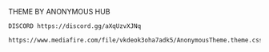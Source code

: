 THEME BY ANONYMOUS HUB
```
DISCORD https://discord.gg/aXqUzvXJNq
```
```
https://www.mediafire.com/file/vkdeok3oha7adk5/AnonymousTheme.theme.css/file
```
